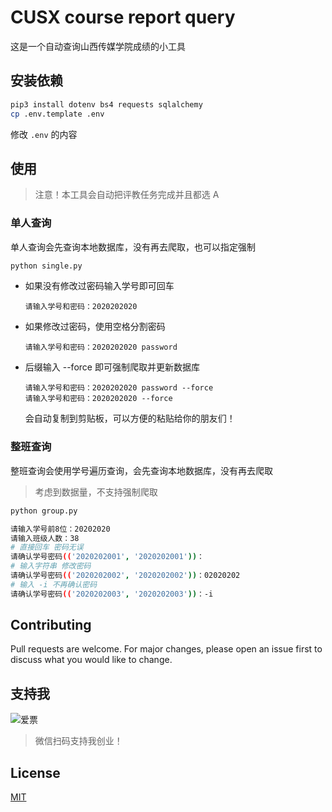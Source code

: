 # CUSX course report query

这是一个自动查询山西传媒学院成绩的小工具

## 安装依赖

```bash
pip3 install dotenv bs4 requests sqlalchemy
cp .env.template .env
```

修改 `.env` 的内容

## 使用

> 注意！本工具会自动把评教任务完成并且都选 A

### 单人查询

单人查询会先查询本地数据库，没有再去爬取，也可以指定强制

```bash
python single.py
```

- 如果没有修改过密码输入学号即可回车
  ```
  请输入学号和密码：2020202020
  ```
- 如果修改过密码，使用空格分割密码
  ```
  请输入学号和密码：2020202020 password
  ```
- 后缀输入 --force 即可强制爬取并更新数据库
  ```
  请输入学号和密码：2020202020 password --force
  请输入学号和密码：2020202020 --force
  ```
  会自动复制到剪贴板，可以方便的粘贴给你的朋友们！

### 整班查询

整班查询会使用学号遍历查询，会先查询本地数据库，没有再去爬取

> 考虑到数据量，不支持强制爬取

```bash
python group.py
```

```bash
请输入学号前8位：20202020
请输入班级人数：38
# 直接回车 密码无误
请确认学号密码(('2020202001', '2020202001'))：
# 输入字符串 修改密码
请确认学号密码(('2020202002', '2020202002'))：02020202
# 输入 -i 不再确认密码
请确认学号密码(('2020202003', '2020202003'))：-i
```

## Contributing

Pull requests are welcome. For major changes, please open an issue first to discuss what you would like to change.

## 支持我

![爱票](https://i.loli.net/2021/07/31/A45etf1sJ2ZMBHl.png)

> 微信扫码支持我创业！

## License

[MIT](./LICENSE.txt)
